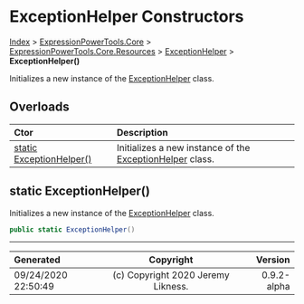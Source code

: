 ﻿# ExceptionHelper Constructors

[Index](../index.md) > [ExpressionPowerTools.Core](ExpressionPowerTools.Core.a.md) > [ExpressionPowerTools.Core.Resources](ExpressionPowerTools.Core.Resources.n.md) > [ExceptionHelper](ExpressionPowerTools.Core.Resources.ExceptionHelper.cs.md) > **ExceptionHelper()**

Initializes a new instance of the [ExceptionHelper](ExpressionPowerTools.Core.Resources.ExceptionHelper.cs.md) class.

## Overloads

| Ctor | Description |
| :-- | :-- |
| [static ExceptionHelper()](#static-exceptionhelper) | Initializes a new instance of the [ExceptionHelper](ExpressionPowerTools.Core.Resources.ExceptionHelper.cs.md) class. |

## static ExceptionHelper()

Initializes a new instance of the [ExceptionHelper](ExpressionPowerTools.Core.Resources.ExceptionHelper.cs.md) class.

```csharp
public static ExceptionHelper()
```



---

| Generated | Copyright | Version |
| :-- | :-: | --: |
| 09/24/2020 22:50:49 | (c) Copyright 2020 Jeremy Likness. | 0.9.2-alpha |
